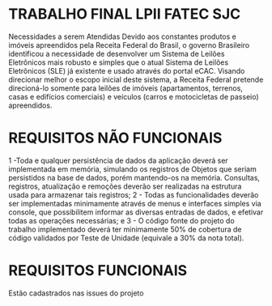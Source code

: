 # TRABALHO FINAL LPII FATEC SJC
Necessidades a serem Atendidas
Devido aos constantes produtos e imóveis apreendidos pela Receita Federal do Brasil, o
governo Brasileiro identificou a necessidade de desenvolver um Sistema de Leilões Eletrônicos
mais robusto e simples que o atual Sistema de Leilões Eletrônicos (SLE) já existente e usado
através do portal eCAC.
Visando direcionar melhor o escopo inicial deste sistema, a Receita Federal pretende
direcioná-lo somente para leilões de imóveis (apartamentos, terrenos, casas e edifícios
comerciais) e veículos (carros e motocicletas de passeio) apreendidos.

# REQUISITOS NÃO FUNCIONAIS
1 -Toda e qualquer persistência de dados da aplicação deverá ser implementada em
memória, simulando os registros de Objetos que seriam persistidos na base de dados,
porém mantendo-os na memória. Consultas, registros, atualização e remoções deverão
ser realizadas na estrutura usada para armazenar tais registros;
2 - Todas as funcionalidades deverão ser implementadas minimamente através de menus e
interfaces simples via console, que possibilitem informar as diversas entradas de dados,
e efetivar todas as operações necessárias; e
3 - O código fonte do projeto do trabalho implementado deverá ter minimamente 50% de
cobertura de código validados por Teste de Unidade (equivale a 30% da nota total).

# REQUISITOS FUNCIONAIS
Estão cadastrados nas issues do projeto
